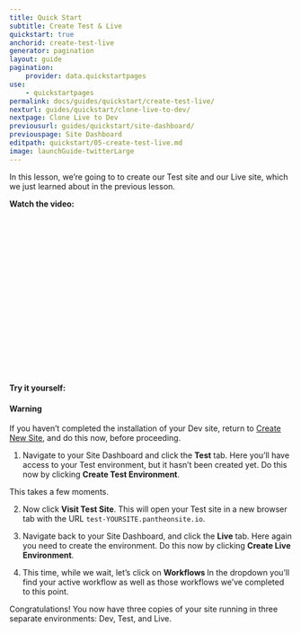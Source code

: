```yaml
---
title: Quick Start
subtitle: Create Test & Live
quickstart: true
anchorid: create-test-live
generator: pagination
layout: guide
pagination:
    provider: data.quickstartpages
use:
    - quickstartpages
permalink: docs/guides/quickstart/create-test-live/
nexturl: guides/quickstart/clone-live-to-dev/
nextpage: Clone Live to Dev
previousurl: guides/quickstart/site-dashboard/
previouspage: Site Dashboard
editpath: quickstart/05-create-test-live.md
image: launchGuide-twitterLarge
---
```

In this lesson, we’re going to to create our Test site and our Live site, which we just learned about in the previous lesson.

**Watch the video:**

<div class="panel panel-drop panel-guide">
<script src="//fast.wistia.com/embed/medias/hzbsff4k6c.jsonp" async></script><script src="//fast.wistia.com/assets/external/E-v1.js" async></script><div class="wistia_responsive_padding" style="padding:56.25% 0 0 0;position:relative;"><div class="wistia_responsive_wrapper" style="height:100%;left:0;position:absolute;top:0;width:100%;"><div class="wistia_embed wistia_async_hzbsff4k6c videoFoam=true" style="height:100%;width:100%">&nbsp;</div></div></div>
</div>

**Try it yourself:**

<div class="alert alert-danger" role="alert">
  <h4 class="info">Warning</h4>
  <p>If you haven’t completed the installation of your Dev site, return to <a href=
  "/docs/guides/quickstart/create-new-site">Create New Site</a>, and do this now, before proceeding.</p>
</div>

1. Navigate to your Site Dashboard and click the **<span class="glyphicons glyphicons-equalizer" aria-hidden="true"></span> Test** tab. Here you’ll have access to your Test environment, but it hasn’t been created yet. Do this now by clicking **Create Test Environment**.

  This takes a few moments.

2. Now click **<span class="glyphicons glyphicons-new-window-alt" aria-hidden="true"></span> Visit Test Site**. This will open your Test site in a new browser tab with the URL `test-YOURSITE.pantheonsite.io`.

3. Navigate back to your Site Dashboard, and click the **<span class="glyphicons glyphicons-cardio" aria-hidden="true"></span> Live** tab. Here again you need to create the environment. Do this now by clicking **Create Live Environment**.

4. This time, while we wait, let’s click on **Workflows <span class="glyphicons glyphicons-chevron-down" aria-hidden="true"></span>** In the dropdown you’ll find your active workflow as well as those workflows we’ve completed to this point.

Congratulations! You now have three copies of your site running in three separate environments: Dev, Test, and Live.
